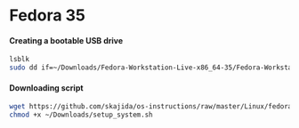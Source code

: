 # Fedora 35

#### Creating a bootable USB drive
```bash
lsblk
sudo dd if=~/Downloads/Fedora-Workstation-Live-x86_64-35/Fedora-Workstation-Live-x86_64-35-1.2.iso of=/dev/sd? status=progress oflag=sync bs=16M
```

#### Downloading script
```bash
wget https://github.com/skajida/os-instructions/raw/master/Linux/fedora35/setup_system.sh -P ~/Downloads
chmod +x ~/Downloads/setup_system.sh
```
